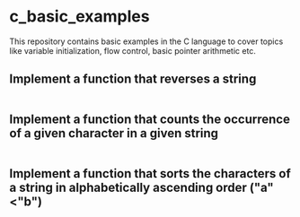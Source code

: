 # c_basic_examples
This repository contains basic examples in the C language to cover topics like variable initialization, flow control, basic pointer arithmetic etc.


## Implement a function that reverses a string

```char *reverseString(char* _string);
```

## Implement a function that counts the occurrence of a given character in a given string
```int countOccurrence(char *_string, char _c);
```

## Implement a function that sorts the characters of a string in alphabetically ascending order ("a"<"b")
``` char* sortAsc(char* _string);
```
